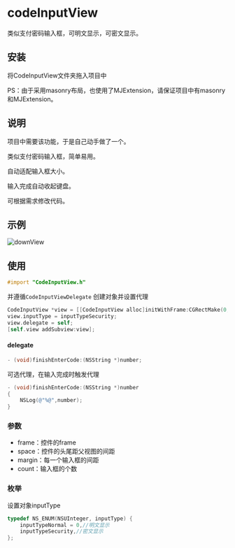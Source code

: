 # codeInputView
类似支付密码输入框，可明文显示，可密文显示。
## 安装
将CodeInputView文件夹拖入项目中

PS：由于采用masonry布局，也使用了MJExtension，请保证项目中有masonry和MJExtension。
## 说明
项目中需要该功能，于是自己动手做了一个。

类似支付密码输入框，简单易用。

自动适配输入框大小。

输入完成自动收起键盘。

可根据需求修改代码。
## 示例
![downView](https://github.com/CoolerTing/codeInputView/blob/master/codeInputView.gif)
## 使用

```objective-c
#import "CodeInputView.h"
```
并遵循```CodeInputViewDelegate```
创建对象并设置代理
```objective-c
CodeInputView *view = [[CodeInputView alloc]initWithFrame:CGRectMake(0, 100, IPHONE_WIDTH, 60) Space:40 Margin:10 Count:6];
view.inputType = inputTypeSecurity;
view.delegate = self;
[self.view addSubview:view];
```
#### delegate
```objective-c
- (void)finishEnterCode:(NSString *)number;
```
可选代理，在输入完成时触发代理

```objective-c
- (void)finishEnterCode:(NSString *)number
{
    NSLog(@"%@",number);
}
```

### 参数
* frame：控件的frame
* space：控件的头尾距父视图的间距
* margin：每一个输入框的间距
* count：输入框的个数

### 枚举
设置对象inputType
```objective-c
typedef NS_ENUM(NSUInteger, inputType) {
    inputTypeNormal = 0,//明文显示
    inputTypeSecurity,//密文显示
};
```
